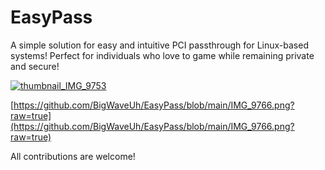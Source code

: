 # EasyPass
A simple solution for easy and intuitive PCI passthrough for Linux-based systems! Perfect for individuals who love to game while remaining private and secure!

[![thumbnail_IMG_9753](https://github.com/user-attachments/assets/c44d2482-eecd-4c62-a029-ce4ba1a9998f)](https://github.com/BigWaveUh/EasyPass/blob/main/IMG_9753.png?raw=true)

[https://github.com/BigWaveUh/EasyPass/blob/main/IMG_9766.png?raw=true](https://github.com/BigWaveUh/EasyPass/blob/main/IMG_9766.png?raw=true)

All contributions are welcome!
